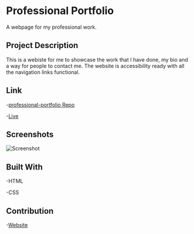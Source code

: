 # Professional Portfolio
A webpage for my professional work.
## Project Description
This is a webiste for me to showcase the work that I have done, my bio and a way for people to contact me. The website is accessibility ready with all the navigation links functional. 
## Link
-[professional-portfolio Repo](https://github.com/juanestuniga/professional-portfolio.git)

-[Live](https://juanestuniga.github.io/professional-portfolio/) 
## Screenshots
![Screenshot](assets/images/website.png)
## Built With
-HTML 

-CSS
## Contribution
-[Website](https://www.w3schools.com/)
